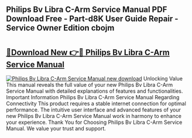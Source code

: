 ## Philips Bv Libra C-Arm Service Manual PDF Download Free - Part-d8K User Guide Repair - Service Owner Edition cbojm

# <h2><a href="http://cf14287.oget.top/?id=Philips+Bv+Libra+C-Arm+Service+Manual">🔗Download New 👉🔴 Philips Bv Libra C-Arm Service Manual</a></h2>

[![Philips Bv Libra C-Arm Service Manual new download](https://i.imgur.com/5g1atiW.png)](http://cf14287.oget.top/?id=Philips+Bv+Libra+C-Arm+Service+Manual)
Unlocking Value This manual reveals the full value of your new Philips Bv Libra C-Arm Service Manual with detailed explanations of features and functionalities. Important Information Philips Bv Libra C-Arm Service Manual Regarding Connectivity This product requires a stable internet connection for optimal performance. The intuitive user interface and advanced features of your new Philips Bv Libra C-Arm Service Manual work in harmony to enhance your experience. Thank You for Choosing Philips Bv Libra C-Arm Service Manual. We value your trust and support.
